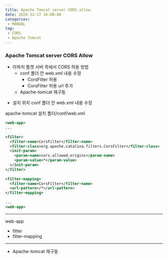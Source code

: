 ```yaml
---
title: Apache Tomcat server CORS allow
date: 2020-12-17 16:00:00
categories:
 - MANUAL
tag:
 - CORS
 - Apache Tomcat
---
```


### Apache Tomcat server CORS Allow

- 아파치 톰캣 서버 측에서 CORS 허용 방법
  - conf 폴더 안 web.xml 내용 수정
    - CorsFilter 허용
    - CorsFilter 허용 url 추가
  - Apache-tomcat 재구동

<!-- more -->

- 설치 위치 conf 폴더 안 web.xml 내용 수정

apache-tomcat 설치 폴더/conf/web.xml

```xml
<web-app>
...    
    
<filter>
  <filter-name>CorsFilter</filter-name>
  <filter-class>org.apache.catalina.filters.CorsFilter</filter-class>
  <init-param>
    <param-name>cors.allowed.origins</param-name>
    <param-value>*</param-value>
  </init-param>
</filter>
    
<filter-mapping>
  <filter-name>CorsFilter</filter-name>
  <url-pattern>/*</url-pattern>
</filter-mapping>
    
...
<web-app>
```

---

web-app

- filter
- filter-mapping

---



- Apache-tomcat 재구동